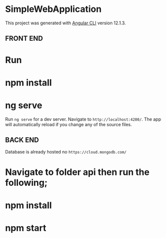# SimpleWebApplication

This project was generated with [Angular CLI](https://github.com/angular/angular-cli) version 12.1.3.

## FRONT END
# Run
# npm install
# ng serve

Run `ng serve` for a dev server. Navigate to `http://localhost:4200/`. The app will automatically reload if you change any of the source files.

## BACK END
Database is already hosted no `https://cloud.mongodb.com/`
# Navigate to folder api then run the following;
# npm install
# npm start

